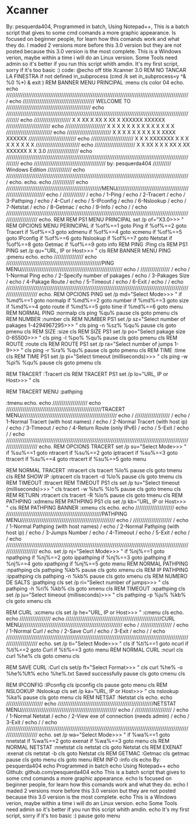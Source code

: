 # Xcanner
By: pesquerda404, Programmed in batch, Using Notepad++, This is a batch script that gives to some cmd comands a more graphic appearance. Is focused on beginner people, for learn how this comands work and what they do. I maded 2 versions more before this 3.0 version but they are not posted because this 3.0 version is the most complete. This is a Windows verion, maybe within a time i will do an Linux version. Some Tools need admin so it's better if you run this script whith amdin. It's my first script, sorry if it's too basic :)
code:
@echo off
title Xcanner 3.0
REM NO TANCAR LA FINESTRA
if not defined in_subprocess (cmd /k set in_subprocess=y ^& %0 %*) & exit )
REM BANNER MENU PRINCIPAL
:menu
cls
color 04
echo.
echo            ////////////////////////////////////////////////////////////////////////////////////////////////////
echo          ///////////////////////////////////////    WELCOME TO    //////////////////////////////////////////////
echo        //////////////////////////////////////////////////////////////////////////////////////////////////////////
echo      ////////////////////    X   X     XX      X      XX    X  XX    X  XXXXXX  XXXXXX    ////////////////////////
echo    //////////////////////     X X    X        X X     X X   X  X X   X  X       X    X    /////////////////////////
echo  ////////////////////////      X    X        X   X    X  X  X  X  X  X  XXXX    XXXXXX    //////////////////////////
echo   ///////////////////////     X X    X      XXXXXXX   X   X X  X   X X  X       X  X      //////////////////////// 
echo    //////////////////////    X   X     XX  X       X  X    XX  X    XX  XXXXXX  X    X    3.0  ///////////////// 
echo     //////////////////////////////////////////////////////////////////////////////////////////////////////////
echo      ///////////////////////////////////////    by: pesquerda404    ////////// Windows Edition /////////////
echo       ////////////////////////////////////////////////////////////////////////////////////////////////////
echo.
echo.
echo                                                  ////////////
echo  ////////////////////////////////////////////////////MENU////////////////////////////////////////////////////////////
echo  /                                               ////////////                                                       /
echo  /         1-Ping                                                                                                   /
echo  /         2-Tracert                                                                                                /
echo  /         3-Pathping                                                                                               /
echo  /         4-Curl                                                                                                   /
echo  /         5-IPconfig                                                                                               /
echo  /         6-Nslookup                                                                                               /
echo  /         7-Netstat                                                                                                /
echo  /         8-Getmac                                                                                                 /
echo  /         9-Info                                                                                                   /
echo  /                                                                                                                  /
echo  ////////////////////////////////////////////////////////////////////////////////////////////////////////////////////
echo.
REM REM PS1 MENU PRINCIPAL
set /p of="X3.0>>> "
REM OPCIONS MENU PERINCIPAL
if %of%==1 goto Ping
if %of%==2 goto Tracert
if %of%==3 goto xdmenu
if %of%==4 goto xcmenu
if %of%==5 goto IPconfig
if %of%==6 goto Nslookup
if %of%==7 goto Netstat
if %of%==8 goto Getmac
if %of%==9 goto info
REM PING
:Ping
cls
REM PS1 PING
set /p qu="URL, IP or Host>>> "
cls
REM BANNER MENU PING
:pmenu
echo.
echo                                                  ////////////////
echo  ////////////////////////////////////////////////////PING MENU///////////////////////////////////////////////////////
echo  /                                               ////////////////                                                   /
echo  /         1-Normal Ping
echo  /         2-Specify number of pakages                                                                              /
echo  /         3-Pakages Size                                                                                           /
echo  /         4-Pakage Route                                                                                           /
echo  /         5-Timeout                                                                                                /
echo  /         6-Exit                                                                                                   /
echo  /                                                                                                                  /
echo  ////////////////////////////////////////////////////////////////////////////////////////////////////////////////////
echo.
REM OPCIONS PING
set /p md="Select Mode>>> "
if %md%==1 goto normalp
if %md%==2 goto number
if %md%==3 goto size
if %md%==4 goto route
if %md%==5 goto time
if %md%==6 goto menu 
REM NORMAL PING 
:normalp
cls
ping %qu%
pause
cls
goto pmenu
cls
REM NUMBER
:number
cls
REM NUMBER PS1
set /p sz="Select number of pakages 1-4294967295>>> " 
cls
ping -n %sz% %qu%
pause 
cls
goto pmenu
cls
REM SIZE
:size
cls
REM SIZE PS1
set /p po="Select pakage size 0-65500>>> "
cls
ping -l %po% %qu%
pause 
cls
goto pmenu
cls
REM ROUTE
:route
cls
REM ROUTE PS1
set /p ra="Select number of jumps 1-9>>> "
cls
ping -r %ra% %qu%
pause 
cls
goto pmenu
cls
REM TIME
:time
cls
REM TIME PS1
set /p pi="Select timeout (milliseconds)>>> "
cls
ping -w %pi% %qu%
pause 
cls
goto pmenu
cls

REM TRACERT
:Tracert
cls
REM TRACERT PS1
set /p lo="URL, IP or Host>>> "
cls

REM TRACERT MENU
:pathping

:tmenu
echo.
echo                                                  ///////////////////
echo  ////////////////////////////////////////////////////TRACERT MENU////////////////////////////////////////////////////
echo  /                                               ///////////////////                                                /
echo  /         1-Normal Tracert (with host names)                                                                       /
echo  /         2-Normal Tracert (with host ip)                                                                          /
echo  /         3-Timeout                                                                                                /
echo  /         4-Return Route (only IPv6)                                                                               /
echo  /         5-Exit                                                                                                   /
echo  /                                                                                                                  /
echo  ////////////////////////////////////////////////////////////////////////////////////////////////////////////////////
echo.
REM OPCIONS TRACERT
set /p su="Select Mode>>> "
if %su%==1 goto ntracert
if %su%==2 goto iptracert
if %su%==3 goto ttracert
if %su%==4 goto rtracert
if %su%==5 goto menu 


REM NORMAL TRACERT
:ntracert
cls
tracert %lo%
pause
cls
goto tmenu
cls
REM SHOW IP
:iptracert
cls
tracert -d %lo%
pause
cls
goto tmenu
cls
REM TIMEOUT
:ttracert
REM TIMEOUT PS1
cls
set /p tu="Select timeout (milliseconds)>>> "
cls
tracert -w %tu% %lo%
pause
cls
goto tmenu
cls
REM RETURN
:rtracert
cls
tracert -R %lo%
pause
cls
goto tmenu
cls
REM PATHPING
:xdmenu
REM PATHPING PS1
cls
set /p kb="URL, IP or Host>>> "
cls
REM PATHPING BANNER
:xmenu
cls
echo.
echo                                                  /////////////////////
echo  ////////////////////////////////////////////////////PATHPING MENU///////////////////////////////////////////////////
echo  /                                               /////////////////////                                              /
echo  /         1-Normal Pathping (with host names)                                                                      /
echo  /         2-Normal Pathping (with host ip)                                                                         /
echo  /         3-Jumps Number                                                                                           /
echo  /         4-Timeout                                                                                                /
echo  /         5-Exit                                                                                                   /
echo  /                                                                                                                  /
echo  ////////////////////////////////////////////////////////////////////////////////////////////////////////////////////
echo.
set /p nj="Select Mode>>> "
if %nj%==1 goto npathping
if %nj%==2 goto ippathping
if %nj%==3 goto jpathping
if %nj%==4 goto xpathping
if %nj%==5 goto menu
REM NORMAL PATHPING
:npathping
cls
pathping %kb%
pause
cls
goto xmenu
cls
REM IP PATHPING
:ippathping
cls
pathping -n %kb%
pause
cls
goto xmenu
cls
REM NUMERO DE SALTS
:jpathping
cls
set /p ri="Select number of jumps>>> "
cls
pathping -h %ri% %kb%
cls
goto xmenu
cls
REM TIMEOUT
:xpathping
cls
set /p ju="Select timeout (milliseconds)>>> "
cls
pathping -p %ju% %kb%
cls
goto xmenu
cls

REM CURL
:xcmenu
cls
set /p he="URL, IP or Host>>> "
:cmenu
cls
echo.
echo                                                  /////////////////
echo  ////////////////////////////////////////////////////CURL MENU///////////////////////////////////////////////////////
echo  /                                               /////////////////                                                  /
echo  /         1-Normal Curl                                                                                            /
echo  /         2-Save Curl                                                                                              /
echo  /         3-Exit                                                                                                   /
echo  /                                                                                                                  /
echo  ////////////////////////////////////////////////////////////////////////////////////////////////////////////////////
echo.
set /p ti="Select Mode>>> "
cls
if %ti%==1 goto ncurl
if %ti%==2 goto Curl
if %ti%==3 goto menu
REM NORMAL CURL 
:ncurl
cls
curl %he%
cls
goto cmenu
cls

REM SAVE CURL
:Curl
cls
set/p ft="Select Format>>> "
cls
curl %he% -o %he%%ft%
echo %he%.txt Saved successfully
pause
cls
goto cmenu
cls

REM IPCONFIG
:IPconfig
cls
ipconfig
cls
pause
goto menu
cls
REM NSLOOKUP
:Nslookup
cls
set /p ka="URL, IP or Host>>> "
cls
nslookup %ka%
pause
cls
goto menu
cls
REM NETSAT
:Netstat
cls
echo.
echo                                                  ////////////////////
echo  ////////////////////////////////////////////////////NETSTAT MENU////////////////////////////////////////////////////
echo  /                                               ////////////////////                                               /
echo  /         1-Normal Netstat                                                                                         /
echo  /         2-View exe of connection (needs admin)                                                                   /
echo  /         3-Exit                                                                                                   /
echo  /                                                                                                                  /
echo  ////////////////////////////////////////////////////////////////////////////////////////////////////////////////////
echo.
set /p wa="Select Mode>>> "
if %wa%==1 goto nnetstat
if %wa%==2 goto exenat
if %wa%==3 goto menu
cls
REM NORMAL NETSTAT
:nnetstat
cls
netstat
cls
goto Netstat
cls
REM EXENAT
:exenat
cls
netstat -b
cls
goto Netstat
cls
REM GETMAC
:Getmac
cls
getmac
pause
cls
goto menu
cls
goto menu
REM INFO
:info
cls
echo By: pesquerda404
echo Programmed in batch
echo Using Notepad++
echo Github: github.com/pesquerda404
echo This is a batch script that gives to some cmd comands a more graphic appearance.
echo Is focused on beginner people, for learn how this comands work and what they do.
echo I maded 2 versions more before this 3.0 version but they are not posted because this 3.0 version is the most complete.
echo This is a Windows verion, maybe within a time i will do an Linux version.
echo Some Tools need admin so it's better if you run this script whith amdin.
echo It's my first script, sorry if it's too basic :)
pause
goto menu
